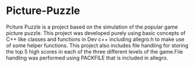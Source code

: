 # Picture-Puzzle

Pciture Puzzle is a project based on the simulation of the popular game picture puzzle. This project was developed purely using basic concepts of C++ like classes and functions in Dev c++ including allegro.h to make use of some helper functions. This project also includes file handling for storing the top 5 high scores in each of the three different levels of the game.File handling was performed using PACKFILE that is included in allegro.
